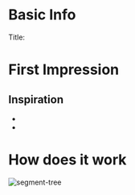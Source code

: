 # Basic Info
Title: []()
# First Impression

## Inspiration
- 
- 
# How does it work
![segment-tree](https://github.com/vinland-avalon/Readings/blob/main/images/segment-tree1.png?raw=true)


